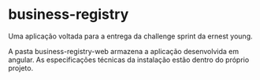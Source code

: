 # business-registry
Uma aplicação voltada para a entrega da challenge sprint da ernest young. 

A pasta business-registry-web armazena a aplicação desenvolvida em angular. As especificações técnicas da instalação estão dentro do próprio projeto.
